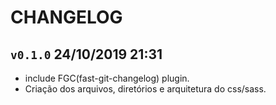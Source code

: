 CHANGELOG
====

`v0.1.0` 24/10/2019 21:31
----
 * include FGC(fast-git-changelog) plugin.
 * Criação dos arquivos, diretórios e arquitetura do css/sass.
